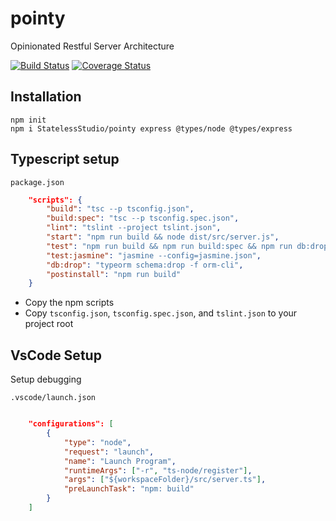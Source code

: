 # pointy

Opinionated Restful Server Architecture

[![Build Status](https://travis-ci.org/StatelessStudio/pointyapi.svg?branch=master)](https://travis-ci.org/StatelessStudio/pointyapi)
[![Coverage Status](https://coveralls.io/repos/github/StatelessStudio/pointyapi/badge.svg?branch=v1.0.0)](https://coveralls.io/github/StatelessStudio/pointyapi?branch=v1.0.0)

## Installation

```
npm init
npm i StatelessStudio/pointy express @types/node @types/express
```

## Typescript setup

`package.json`
```json
	"scripts": {
		"build": "tsc --p tsconfig.json",
		"build:spec": "tsc --p tsconfig.spec.json",
		"lint": "tslint --project tslint.json",
		"start": "npm run build && node dist/src/server.js",
		"test": "npm run build && npm run build:spec && npm run db:drop && npm run test:jasmine",
		"test:jasmine": "jasmine --config=jasmine.json",
		"db:drop": "typeorm schema:drop -f orm-cli",
		"postinstall": "npm run build"
	}
```

- Copy the npm scripts
- Copy `tsconfig.json`, `tsconfig.spec.json`, and `tslint.json` to your project root

## VsCode Setup

Setup debugging

`.vscode/launch.json`
```json

	"configurations": [
		{
			"type": "node",
			"request": "launch",
			"name": "Launch Program",
			"runtimeArgs": ["-r", "ts-node/register"],
			"args": ["${workspaceFolder}/src/server.ts"],
			"preLaunchTask": "npm: build"
		}
	]
```
